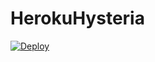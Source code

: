 # HerokuHysteria

[![Deploy](https://www.herokucdn.com/deploy/button.png)](https://dashboard.heroku.com/new?template=https://github.com/daywincs/HerokuHysteria) 
